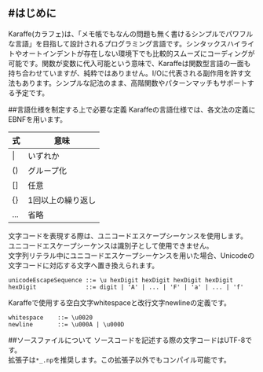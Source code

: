 #はじめに
---
Karaffe(カラフェ)は、「メモ帳でもなんの問題も無く書けるシンプルでパワフルな言語」を目指して設計されるプログラミング言語です。シンタックスハイライトやオートインデントが存在しない環境下でも比較的スムーズにコーディングが可能です。関数が変数に代入可能という意味で、Karaffeは関数型言語の一面も持ち合わせていますが、純粋ではありません。I/Oに代表される副作用を許す文法もあります。シンプルな記法のまま、高階関数やパターンマッチもサポートする予定です。   

##言語仕様を制定する上で必要な定義
Karaffeの言語仕様では、各文法の定義にEBNFを用います。  

| 式 | 意味 |
|---|---|
| &#124; | いずれか|
| () | グループ化
| [] | 任意
| {} | 1回以上の繰り返し
|... | 省略

文字コードを表現する際は、ユニコードエスケープシーケンスを使用します。  
ユニコードエスケープシーケンスは識別子として使用できません。  
文字列リテラル中にユニコードエスケープシーケンスを用いた場合、Unicodeの文字コードに対応する文字へ置き換えられます。  

```
unicodeEscapeSequence ::= \u hexDigit hexDigit hexDigit hexDigit
hexDigit              ::= digit | 'A' | ... | 'F' | 'a' | ... | 'f'
```

Karaffeで使用する空白文字whitespaceと改行文字newlineの定義です。  

```
whitespace    ::= \u0020
newline       ::= \u000A | \u000D
```

##ソースファイルについて
ソースコードを記述する際の文字コードはUTF-8です。  
拡張子は`*_.np`を推奨します。この拡張子以外でもコンパイル可能です。  
